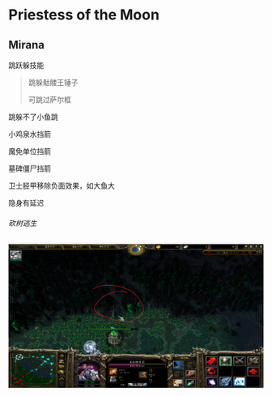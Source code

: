# Priestess of the Moon

## Mirana

跳跃躲技能

> 跳躲骷髅王锤子 
>
> 可跳过萨尔框

跳躲不了小鱼跳



小鸡泉水挡箭

魔免单位挡箭

墓碑僵尸挡箭

卫士胫甲移除负面效果，如大鱼大

隐身有延迟

###### 砍树逃生

<img src="./img/砍树.png" alt="砍树逃生" style="zoom: 50%;" align="left" />

